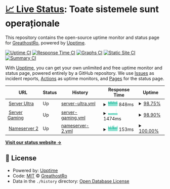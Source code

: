 # [📈 Live Status](https://uptime.greathost.ro): <!--live status--> **Toate sistemele sunt operaționale**

This repository contains the open-source uptime monitor and status page for [GreathostRo](https://uptime.greathost.ro), powered by [Upptime](https://github.com/upptime/upptime).

[![Uptime CI](https://github.com/GreathostRo/upptime/workflows/Uptime%20CI/badge.svg)](https://github.com/GreathostRo/upptime/actions?query=workflow%3A%22Uptime+CI%22)
[![Response Time CI](https://github.com/GreathostRo/upptime/workflows/Response%20Time%20CI/badge.svg)](https://github.com/GreathostRo/upptime/actions?query=workflow%3A%22Response+Time+CI%22)
[![Graphs CI](https://github.com/GreathostRo/upptime/workflows/Graphs%20CI/badge.svg)](https://github.com/GreathostRo/upptime/actions?query=workflow%3A%22Graphs+CI%22)
[![Static Site CI](https://github.com/GreathostRo/upptime/workflows/Static%20Site%20CI/badge.svg)](https://github.com/GreathostRo/upptime/actions?query=workflow%3A%22Static+Site+CI%22)
[![Summary CI](https://github.com/GreathostRo/upptime/workflows/Summary%20CI/badge.svg)](https://github.com/GreathostRo/upptime/actions?query=workflow%3A%22Summary+CI%22)

With [Upptime](https://upptime.js.org), you can get your own unlimited and free uptime monitor and status page, powered entirely by a GitHub repository. We use [Issues](https://github.com/GreathostRo/upptime/issues) as incident reports, [Actions](https://github.com/GreathostRo/upptime/actions) as uptime monitors, and [Pages](https://uptime.greathost.ro) for the status page.

<!--start: status pages-->
<!-- This summary is generated by Upptime (https://github.com/upptime/upptime) -->
<!-- Do not edit this manually, your changes will be overwritten -->
<!-- prettier-ignore -->
| URL | Status | History | Response Time | Uptime |
| --- | ------ | ------- | ------------- | ------ |
| <img alt="" src="https://favicons.githubusercontent.com/ultra.greathost.ro" height="13"> [Server Ultra](https://ultra.greathost.ro) | Up | [server-ultra.yml](https://github.com/GreathostRo/upptime/commits/HEAD/history/server-ultra.yml) | <details><summary><img alt="Response time graph" src="./graphs/server-ultra/response-time-week.png" height="20"> 848ms</summary><br><a href="https://uptime.greathost.ro/history/server-ultra"><img alt="Response time 879" src="https://img.shields.io/endpoint?url=https%3A%2F%2Fraw.githubusercontent.com%2FGreathostRo%2Fupptime%2FHEAD%2Fapi%2Fserver-ultra%2Fresponse-time.json"></a><br><a href="https://uptime.greathost.ro/history/server-ultra"><img alt="24-hour response time 850" src="https://img.shields.io/endpoint?url=https%3A%2F%2Fraw.githubusercontent.com%2FGreathostRo%2Fupptime%2FHEAD%2Fapi%2Fserver-ultra%2Fresponse-time-day.json"></a><br><a href="https://uptime.greathost.ro/history/server-ultra"><img alt="7-day response time 848" src="https://img.shields.io/endpoint?url=https%3A%2F%2Fraw.githubusercontent.com%2FGreathostRo%2Fupptime%2FHEAD%2Fapi%2Fserver-ultra%2Fresponse-time-week.json"></a><br><a href="https://uptime.greathost.ro/history/server-ultra"><img alt="30-day response time 855" src="https://img.shields.io/endpoint?url=https%3A%2F%2Fraw.githubusercontent.com%2FGreathostRo%2Fupptime%2FHEAD%2Fapi%2Fserver-ultra%2Fresponse-time-month.json"></a><br><a href="https://uptime.greathost.ro/history/server-ultra"><img alt="1-year response time 879" src="https://img.shields.io/endpoint?url=https%3A%2F%2Fraw.githubusercontent.com%2FGreathostRo%2Fupptime%2FHEAD%2Fapi%2Fserver-ultra%2Fresponse-time-year.json"></a></details> | <details><summary><a href="https://uptime.greathost.ro/history/server-ultra">98.75%</a></summary><a href="https://uptime.greathost.ro/history/server-ultra"><img alt="All-time uptime 94.86%" src="https://img.shields.io/endpoint?url=https%3A%2F%2Fraw.githubusercontent.com%2FGreathostRo%2Fupptime%2FHEAD%2Fapi%2Fserver-ultra%2Fuptime.json"></a><br><a href="https://uptime.greathost.ro/history/server-ultra"><img alt="24-hour uptime 98.96%" src="https://img.shields.io/endpoint?url=https%3A%2F%2Fraw.githubusercontent.com%2FGreathostRo%2Fupptime%2FHEAD%2Fapi%2Fserver-ultra%2Fuptime-day.json"></a><br><a href="https://uptime.greathost.ro/history/server-ultra"><img alt="7-day uptime 98.75%" src="https://img.shields.io/endpoint?url=https%3A%2F%2Fraw.githubusercontent.com%2FGreathostRo%2Fupptime%2FHEAD%2Fapi%2Fserver-ultra%2Fuptime-week.json"></a><br><a href="https://uptime.greathost.ro/history/server-ultra"><img alt="30-day uptime 98.96%" src="https://img.shields.io/endpoint?url=https%3A%2F%2Fraw.githubusercontent.com%2FGreathostRo%2Fupptime%2FHEAD%2Fapi%2Fserver-ultra%2Fuptime-month.json"></a><br><a href="https://uptime.greathost.ro/history/server-ultra"><img alt="1-year uptime 94.86%" src="https://img.shields.io/endpoint?url=https%3A%2F%2Fraw.githubusercontent.com%2FGreathostRo%2Fupptime%2FHEAD%2Fapi%2Fserver-ultra%2Fuptime-year.json"></a></details>
| <img alt="" src="https://favicons.githubusercontent.com/game.greathost.ro" height="13"> [Server Gaming](https://game.greathost.ro) | Up | [server-gaming.yml](https://github.com/GreathostRo/upptime/commits/HEAD/history/server-gaming.yml) | <details><summary><img alt="Response time graph" src="./graphs/server-gaming/response-time-week.png" height="20"> 1474ms</summary><br><a href="https://uptime.greathost.ro/history/server-gaming"><img alt="Response time 1474" src="https://img.shields.io/endpoint?url=https%3A%2F%2Fraw.githubusercontent.com%2FGreathostRo%2Fupptime%2FHEAD%2Fapi%2Fserver-gaming%2Fresponse-time.json"></a><br><a href="https://uptime.greathost.ro/history/server-gaming"><img alt="24-hour response time 1567" src="https://img.shields.io/endpoint?url=https%3A%2F%2Fraw.githubusercontent.com%2FGreathostRo%2Fupptime%2FHEAD%2Fapi%2Fserver-gaming%2Fresponse-time-day.json"></a><br><a href="https://uptime.greathost.ro/history/server-gaming"><img alt="7-day response time 1474" src="https://img.shields.io/endpoint?url=https%3A%2F%2Fraw.githubusercontent.com%2FGreathostRo%2Fupptime%2FHEAD%2Fapi%2Fserver-gaming%2Fresponse-time-week.json"></a><br><a href="https://uptime.greathost.ro/history/server-gaming"><img alt="30-day response time 1468" src="https://img.shields.io/endpoint?url=https%3A%2F%2Fraw.githubusercontent.com%2FGreathostRo%2Fupptime%2FHEAD%2Fapi%2Fserver-gaming%2Fresponse-time-month.json"></a><br><a href="https://uptime.greathost.ro/history/server-gaming"><img alt="1-year response time 1474" src="https://img.shields.io/endpoint?url=https%3A%2F%2Fraw.githubusercontent.com%2FGreathostRo%2Fupptime%2FHEAD%2Fapi%2Fserver-gaming%2Fresponse-time-year.json"></a></details> | <details><summary><a href="https://uptime.greathost.ro/history/server-gaming">98.90%</a></summary><a href="https://uptime.greathost.ro/history/server-gaming"><img alt="All-time uptime 94.86%" src="https://img.shields.io/endpoint?url=https%3A%2F%2Fraw.githubusercontent.com%2FGreathostRo%2Fupptime%2FHEAD%2Fapi%2Fserver-gaming%2Fuptime.json"></a><br><a href="https://uptime.greathost.ro/history/server-gaming"><img alt="24-hour uptime 100.00%" src="https://img.shields.io/endpoint?url=https%3A%2F%2Fraw.githubusercontent.com%2FGreathostRo%2Fupptime%2FHEAD%2Fapi%2Fserver-gaming%2Fuptime-day.json"></a><br><a href="https://uptime.greathost.ro/history/server-gaming"><img alt="7-day uptime 98.90%" src="https://img.shields.io/endpoint?url=https%3A%2F%2Fraw.githubusercontent.com%2FGreathostRo%2Fupptime%2FHEAD%2Fapi%2Fserver-gaming%2Fuptime-week.json"></a><br><a href="https://uptime.greathost.ro/history/server-gaming"><img alt="30-day uptime 98.99%" src="https://img.shields.io/endpoint?url=https%3A%2F%2Fraw.githubusercontent.com%2FGreathostRo%2Fupptime%2FHEAD%2Fapi%2Fserver-gaming%2Fuptime-month.json"></a><br><a href="https://uptime.greathost.ro/history/server-gaming"><img alt="1-year uptime 94.86%" src="https://img.shields.io/endpoint?url=https%3A%2F%2Fraw.githubusercontent.com%2FGreathostRo%2Fupptime%2FHEAD%2Fapi%2Fserver-gaming%2Fuptime-year.json"></a></details>
| <img alt="" src="https://favicons.githubusercontent.com/null" height="13"> [Nameserver 2](ns2.greathost.ro) | Up | [nameserver-2.yml](https://github.com/GreathostRo/upptime/commits/HEAD/history/nameserver-2.yml) | <details><summary><img alt="Response time graph" src="./graphs/nameserver-2/response-time-week.png" height="20"> 153ms</summary><br><a href="https://uptime.greathost.ro/history/nameserver-2"><img alt="Response time 156" src="https://img.shields.io/endpoint?url=https%3A%2F%2Fraw.githubusercontent.com%2FGreathostRo%2Fupptime%2FHEAD%2Fapi%2Fnameserver-2%2Fresponse-time.json"></a><br><a href="https://uptime.greathost.ro/history/nameserver-2"><img alt="24-hour response time 162" src="https://img.shields.io/endpoint?url=https%3A%2F%2Fraw.githubusercontent.com%2FGreathostRo%2Fupptime%2FHEAD%2Fapi%2Fnameserver-2%2Fresponse-time-day.json"></a><br><a href="https://uptime.greathost.ro/history/nameserver-2"><img alt="7-day response time 153" src="https://img.shields.io/endpoint?url=https%3A%2F%2Fraw.githubusercontent.com%2FGreathostRo%2Fupptime%2FHEAD%2Fapi%2Fnameserver-2%2Fresponse-time-week.json"></a><br><a href="https://uptime.greathost.ro/history/nameserver-2"><img alt="30-day response time 155" src="https://img.shields.io/endpoint?url=https%3A%2F%2Fraw.githubusercontent.com%2FGreathostRo%2Fupptime%2FHEAD%2Fapi%2Fnameserver-2%2Fresponse-time-month.json"></a><br><a href="https://uptime.greathost.ro/history/nameserver-2"><img alt="1-year response time 156" src="https://img.shields.io/endpoint?url=https%3A%2F%2Fraw.githubusercontent.com%2FGreathostRo%2Fupptime%2FHEAD%2Fapi%2Fnameserver-2%2Fresponse-time-year.json"></a></details> | <details><summary><a href="https://uptime.greathost.ro/history/nameserver-2">100.00%</a></summary><a href="https://uptime.greathost.ro/history/nameserver-2"><img alt="All-time uptime 100.00%" src="https://img.shields.io/endpoint?url=https%3A%2F%2Fraw.githubusercontent.com%2FGreathostRo%2Fupptime%2FHEAD%2Fapi%2Fnameserver-2%2Fuptime.json"></a><br><a href="https://uptime.greathost.ro/history/nameserver-2"><img alt="24-hour uptime 100.00%" src="https://img.shields.io/endpoint?url=https%3A%2F%2Fraw.githubusercontent.com%2FGreathostRo%2Fupptime%2FHEAD%2Fapi%2Fnameserver-2%2Fuptime-day.json"></a><br><a href="https://uptime.greathost.ro/history/nameserver-2"><img alt="7-day uptime 100.00%" src="https://img.shields.io/endpoint?url=https%3A%2F%2Fraw.githubusercontent.com%2FGreathostRo%2Fupptime%2FHEAD%2Fapi%2Fnameserver-2%2Fuptime-week.json"></a><br><a href="https://uptime.greathost.ro/history/nameserver-2"><img alt="30-day uptime 100.00%" src="https://img.shields.io/endpoint?url=https%3A%2F%2Fraw.githubusercontent.com%2FGreathostRo%2Fupptime%2FHEAD%2Fapi%2Fnameserver-2%2Fuptime-month.json"></a><br><a href="https://uptime.greathost.ro/history/nameserver-2"><img alt="1-year uptime 100.00%" src="https://img.shields.io/endpoint?url=https%3A%2F%2Fraw.githubusercontent.com%2FGreathostRo%2Fupptime%2FHEAD%2Fapi%2Fnameserver-2%2Fuptime-year.json"></a></details>

<!--end: status pages-->

[**Visit our status website →**](https://uptime.greathost.ro)

## 📄 License

- Powered by: [Upptime](https://github.com/upptime/upptime)
- Code: [MIT](./LICENSE) © [GreathostRo](https://uptime.greathost.ro)
- Data in the `./history` directory: [Open Database License](https://opendatacommons.org/licenses/odbl/1-0/)
